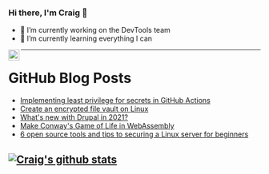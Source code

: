 ### Hi there, I'm Craig 👋

<!--
**CraigTeelFugro/CraigTeelFugro** is a ✨ _special_ ✨ repository because its `README.md` (this file) appears on your GitHub profile.

Here are some ideas to get you started:
-->

- 🔭 I’m currently working on the DevTools team
- 🌱 I’m currently learning everything I can

[<img align="left" alt="Craig Teel | LinkedIn" width="22px" src="https://cdn.jsdelivr.net/npm/simple-icons@v3/icons/linkedin.svg" />][linkedin]

---

# GitHub Blog Posts

<!-- BLOG-POST-LIST:START -->
- [Implementing least privilege for secrets in GitHub Actions](https://github.blog/2021-04-13-implementing-least-privilege-for-secrets-in-github-actions/)
- [Create an encrypted file vault on Linux](https://opensource.com/article/21/4/linux-encryption)
- [What&#039;s new with Drupal in 2021?](https://opensource.com/article/21/4/drupal-updates)
- [Make Conway&#039;s Game of Life in WebAssembly](https://opensource.com/article/21/4/game-life-simulation-webassembly)
- [6 open source tools and tips to securing a Linux server for beginners](https://opensource.com/article/21/4/securing-linux-servers)
<!-- BLOG-POST-LIST:END -->

## [![Craig's github stats](https://github-readme-stats.vercel.app/api?username=craigteelfugro)](https://github.com/anuraghazra/github-readme-stats)


[linkedin]: https://linkedin.com/in/craig-teel-b8786771
